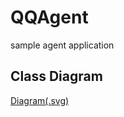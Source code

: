 # QQAgent
sample agent application

## Class Diagram
[Diagram(.svg)](Assets/docs/QQAgentInputOutputDiagram.svg)

